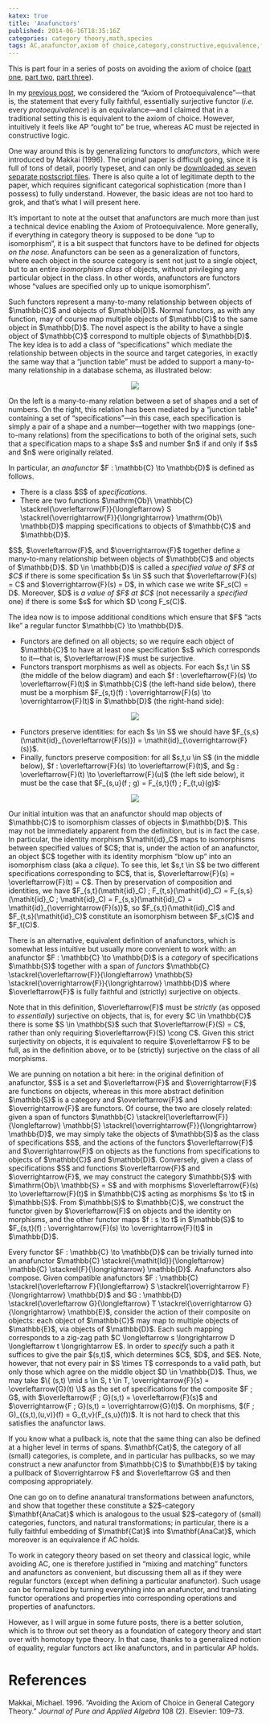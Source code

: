 ```yaml
---
katex: true
title: 'Anafunctors'
published: 2014-06-16T18:35:16Z
categories: category theory,math,species
tags: AC,anafunctor,axiom of choice,category,constructive,equivalence,functor,isomorphism,theory,types,unique
---
```


<p>This is part four in a series of posts on avoiding the axiom of choice (<a href="https://byorgey.github.io/blog/posts/2014/05/08/avoiding-the-axiom-of-choice-part-i.html">part one</a>, <a href="https://byorgey.github.io/blog/posts/2014/05/13/unique-isomorphism-and-generalized-the.html">part two</a>, <a href="https://byorgey.github.io/blog/posts/2014/06/05/ac-and-equivalence-of-categories.html">part three</a>).</p>
<p>In my <a href="https://byorgey.github.io/blog/posts/2014/06/05/ac-and-equivalence-of-categories.html">previous post</a>, we considered the “Axiom of Protoequivalence”—that is, the statement that every fully faithful, essentially surjective functor (<em>i.e.</em> every <em>protoequivalence</em>) is an equivalance—and I claimed that in a traditional setting this is equivalent to the axiom of choice. However, intuitively it feels like AP “ought to” be true, whereas AC must be rejected in constructive logic.</p>
<p>One way around this is by generalizing functors to <em>anafunctors</em>, which were introduced by <span class="citation">Makkai (1996)</span>. The original paper is difficult going, since it is full of tons of detail, poorly typeset, and can only be <a href="http://www.math.mcgill.ca/makkai/anafun/">downloaded as seven separate postscript files</a>. There is also quite a lot of legitimate depth to the paper, which requires significant categorical sophistication (more than I possess) to fully understand. However, the basic ideas are not too hard to grok, and that’s what I will present here.</p>
<p>It’s important to note at the outset that anafunctors are much more than just a technical device enabling the Axiom of Protoequivalence. More generally, if everything in category theory is supposed to be done “up to isomorphism”, it is a bit suspect that functors have to be defined for objects <em>on the nose</em>. Anafunctors can be seen as a generalization of functors, where each object in the source category is sent not just to a single object, but to an entire <em>isomorphism class</em> of objects, without privileging any particular object in the class. In other words, anafunctors are functors whose “values are specified only up to unique isomorphism”.</p>
<p>Such functors represent a many-to-many relationship between objects of $\mathbb{C}$ and objects of $\mathbb{D}$. Normal functors, as with any function, may of course map multiple objects of $\mathbb{C}$ to the same object in $\mathbb{D}$. The novel aspect is the ability to have a single object of $\mathbb{C}$ correspond to multiple objects of $\mathbb{D}$. The key idea is to add a class of “specifications” which mediate the relationship between objects in the source and target categories, in exactly the same way that a “junction table” must be added to support a many-to-many relationship in a database schema, as illustrated below:</p>
<div style="text-align:center;">
<p><img src="http://byorgey.files.wordpress.com/2014/06/f19b088cf62e288e.png" /></p>
</div>
<p>On the left is a many-to-many relation between a set of shapes and a set of numbers. On the right, this relation has been mediated by a “junction table” containing a set of “specifications”—in this case, each specification is simply a pair of a shape and a number—together with two mappings (one-to-many relations) from the specifications to both of the original sets, such that a specification maps to a shape $s$ and number $n$ if and only if $s$ and $n$ were originally related.</p>
<p>In particular, an <em>anafunctor</em> $F : \mathbb{C} \to \mathbb{D}$ is defined as follows.</p>
<ul>
<li>There is a class $S$ of <em>specifications</em>.</li>
<li>There are two functions $\mathrm{Ob}\ \mathbb{C}  \stackrel{\overleftarrow{F}}{\longleftarrow} S  \stackrel{\overrightarrow{F}}{\longrightarrow} \mathrm{Ob}\ \mathbb{D}$ mapping specifications to objects of $\mathbb{C}$ and $\mathbb{D}$.</li>
</ul>
<p>$S$, $\overleftarrow{F}$, and $\overrightarrow{F}$ together define a many-to-many relationship between objects of $\mathbb{C}$ and objects of $\mathbb{D}$. $D \in \mathbb{D}$ is called a <em>specified value of $F$ at $C$</em> if there is some specification $s \in S$ such that $\overleftarrow{F}(s) = C$ and $\overrightarrow{F}(s) = D$, in which case we write $F_s(C) = D$. Moreover, $D$ is <em>a value of $F$ at $C$</em> (not necessarily a <em>specified</em> one) if there is some $s$ for which $D \cong F_s(C)$.</p>
<p>The idea now is to impose additional conditions which ensure that $F$ “acts like” a regular functor $\mathbb{C} \to \mathbb{D}$.</p>
<ul>
<li>Functors are defined on all objects; so we require each object of $\mathbb{C}$ to have at least one specification $s$ which corresponds to it—that is, $\overleftarrow{F}$ must be surjective.</li>
<li>Functors transport morphisms as well as objects. For each $s,t \in   S$ (the middle of the below diagram) and each $f :   \overleftarrow{F}(s) \to \overleftarrow{F}(t)$ in $\mathbb{C}$ (the left-hand side below), there must be a morphism $F_{s,t}(f) :   \overrightarrow{F}(s) \to \overrightarrow{F}(t)$ in $\mathbb{D}$ (the right-hand side):</li>
</ul>
<div style="text-align:center;">
<p><img src="http://byorgey.files.wordpress.com/2014/06/959dc11fe357b271.png" /></p>
</div>
<ul>
<li>Functors preserve identities: for each $s \in S$ we should have $F_{s,s}(\mathit{id}_{\overleftarrow{F}(s)}) = \mathit{id}_{\overrightarrow{F}(s)}$.</li>
<li>Finally, functors preserve composition: for all $s,t,u \in S$ (in the middle below), $f : \overleftarrow{F}(s) \to \overleftarrow{F}(t)$, and $g : \overleftarrow{F}(t) \to \overleftarrow{F}(u)$ (the left side below), it must be the case that $F_{s,u}(f ; g) = F_{s,t}(f) ; F_{t,u}(g)$:</li>
</ul>
<div style="text-align:center;">
<p><img src="http://byorgey.files.wordpress.com/2014/06/e85fe8007b58880c.png" /></p>
</div>
<p>Our initial intuition was that an anafunctor should map objects of $\mathbb{C}$ to isomorphism classes of objects in $\mathbb{D}$. This may not be immediately apparent from the definition, but is in fact the case. In particular, the identity morphism $\mathit{id}_C$ maps to isomorphisms between specified values of $C$; that is, under the action of an anafunctor, an object $C$ together with its identity morphism “blow up” into an isomorphism class (aka a <em>clique</em>). To see this, let $s,t \in S$ be two different specifications corresponding to $C$, that is, $\overleftarrow{F}(s) = \overleftarrow{F}(t) = C$. Then by preservation of composition and identities, we have $F_{s,t}(\mathit{id}_C) ; F_{t,s}(\mathit{id}_C) = F_{s,s}(\mathit{id}_C ; \mathit{id}_C) = F_{s,s}(\mathit{id}_C) = \mathit{id}_{\overrightarrow{F}(s)}$, so $F_{s,t}(\mathit{id}_C)$ and $F_{t,s}(\mathit{id}_C)$ constitute an isomorphism between $F_s(C)$ and $F_t(C)$.</p>
<p>There is an alternative, equivalent definition of anafunctors, which is somewhat less intuitive but usually more convenient to work with: an anafunctor $F : \mathbb{C} \to \mathbb{D}$ is a <em>category</em> of specifications $\mathbb{S}$ together with a span of <em>functors</em> $\mathbb{C} \stackrel{\overleftarrow{F}}{\longleftarrow} \mathbb{S} \stackrel{\overrightarrow{F}}{\longrightarrow} \mathbb{D}$ where $\overleftarrow{F}$ is fully faithful and (strictly) surjective on objects.</p>
<p>Note that in this definition, $\overleftarrow{F}$ must be <em>strictly</em> (as opposed to <em>essentially</em>) surjective on objects, that is, for every $C \in \mathbb{C}$ there is some $S \in \mathbb{S}$ such that $\overleftarrow{F}(S) = C$, rather than only requiring $\overleftarrow{F}(S) \cong C$. Given this strict surjectivity on objects, it is equivalent to require $\overleftarrow F$ to be full, as in the definition above, or to be (strictly) surjective on the class of all morphisms.</p>
<p>We are punning on notation a bit here: in the original definition of anafunctor, $S$ is a set and $\overleftarrow{F}$ and $\overrightarrow{F}$ are functions on objects, whereas in this more abstract definition $\mathbb{S}$ is a category and $\overleftarrow{F}$ and $\overrightarrow{F}$ are functors. Of course, the two are closely related: given a span of functors $\mathbb{C} \stackrel{\overleftarrow{F}}{\longleftarrow} \mathbb{S} \stackrel{\overrightarrow{F}}{\longrightarrow} \mathbb{D}$, we may simply take the objects of $\mathbb{S}$ as the class of specifications $S$, and the actions of the functors $\overleftarrow{F}$ and $\overrightarrow{F}$ on objects as the functions from specifications to objects of $\mathbb{C}$ and $\mathbb{D}$. Conversely, given a class of specifications $S$ and functions $\overleftarrow{F}$ and $\overrightarrow{F}$, we may construct the category $\mathbb{S}$ with $\mathrm{Ob}\ \mathbb{S} = S$ and with morphisms $\overleftarrow{F}(s) \to \overleftarrow{F}(t)$ in $\mathbb{C}$ acting as morphisms $s \to t$ in $\mathbb{S}$. From $\mathbb{S}$ to $\mathbb{C}$, we construct the functor given by $\overleftarrow{F}$ on objects and the identity on morphisms, and the other functor maps $f : s \to t$ in $\mathbb{S}$ to $F_{s,t}(f) : \overrightarrow{F}(s) \to \overrightarrow{F}(t)$ in $\mathbb{D}$.</p>
<p>Every functor $F : \mathbb{C} \to \mathbb{D}$ can be trivially turned into an anafunctor $\mathbb{C} \stackrel{\mathit{Id}}{\longleftarrow} \mathbb{C} \stackrel{F}{\longrightarrow} \mathbb{D}$. Anafunctors also compose. Given compatible anafunctors $F : \mathbb{C} \stackrel{\overleftarrow F}{\longleftarrow} S \stackrel{\overrightarrow F}{\longrightarrow} \mathbb{D}$ and $G : \mathbb{D} \stackrel{\overleftarrow G}{\longleftarrow} T \stackrel{\overrightarrow G}{\longrightarrow} \mathbb{E}$, consider the action of their composite on objects: each object of $\mathbb{C}$ may map to multiple objects of $\mathbb{E}$, via objects of $\mathbb{D}$. Each such mapping corresponds to a zig-zag path $C \longleftarrow s \longrightarrow D \longleftarrow t \longrightarrow E$. In order to <em>specify</em> such a path it suffices to give the pair $(s,t)$, which determines $C$, $D$, and $E$. Note, however, that not every pair in $S \times T$ corresponds to a valid path, but only those which agree on the middle object $D \in \mathbb{D}$. Thus, we may take $\{ (s,t) \mid s \in S, t \in T, \overrightarrow{F}(s) = \overleftarrow{G}(t) \}$ as the set of specifications for the composite $F ; G$, with $\overleftarrow{F ; G}(s,t) = \overleftarrow{F}(s)$ and $\overrightarrow{F ; G}(s,t) = \overrightarrow{G}(t)$. On morphisms, $(F ; G)_{(s,t),(u,v)}(f) = G_{t,v}(F_{s,u}(f))$. It is not hard to check that this satisfies the anafunctor laws.</p>
<p>If you know what a pullback is, note that the same thing can also be defined at a higher level in terms of spans. $\mathbf{Cat}$, the category of all (small) categories, is complete, and in particular has pullbacks, so we may construct a new anafunctor from $\mathbb{C}$ to $\mathbb{E}$ by taking a pullback of $\overrightarrow F$ and $\overleftarrow G$ and then composing appropriately.</p>
<p>One can go on to define ananatural transformations between anafunctors, and show that together these constitute a $2$-category $\mathbf{AnaCat}$ which is analogous to the usual $2$-category of (small) categories, functors, and natural transformations; in particular, there is a fully faithful embedding of $\mathbf{Cat}$ into $\mathbf{AnaCat}$, which moreover is an equivalence if AC holds.</p>
<p>To work in category theory based on set theory and classical logic, while avoiding AC, one is therefore justified in “mixing and matching” functors and anafunctors as convenient, but discussing them all as if they were regular functors (except when defining a particular anafunctor). Such usage can be formalized by turning everything into an anafunctor, and translating functor operations and properties into corresponding operations and properties of anafunctors.</p>
<p>However, as I will argue in some future posts, there is a better solution, which is to throw out set theory as a foundation of category theory and start over with homotopy type theory. In that case, thanks to a generalized notion of equality, regular functors act like anafunctors, and in particular AP holds.</p>
<div class="references">
<h1>References</h1>
<p>Makkai, Michael. 1996. “Avoiding the Axiom of Choice in General Category Theory.” <em>Journal of Pure and Applied Algebra</em> 108 (2). Elsevier: 109–73.</p>
</div>

